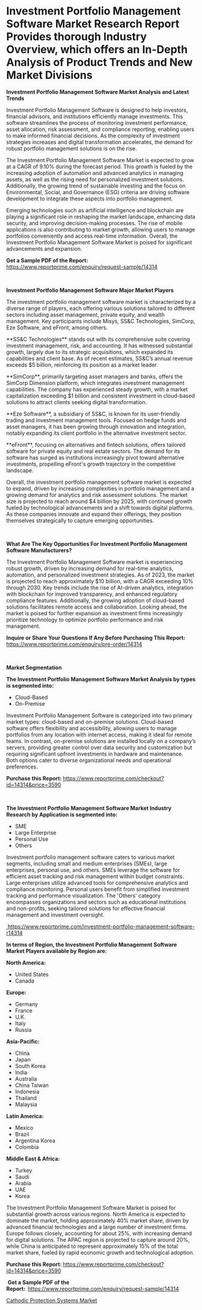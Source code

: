 <p><h1>Investment Portfolio Management Software Market Research Report Provides thorough Industry Overview, which offers an In-Depth Analysis of Product Trends and New Market Divisions</h1></p><p><strong>Investment Portfolio Management Software Market Analysis and Latest Trends</strong></p>
<p><p>Investment Portfolio Management Software is designed to help investors, financial advisors, and institutions efficiently manage investments. This software streamlines the process of monitoring investment performance, asset allocation, risk assessment, and compliance reporting, enabling users to make informed financial decisions. As the complexity of investment strategies increases and digital transformation accelerates, the demand for robust portfolio management solutions is on the rise.</p><p>The Investment Portfolio Management Software Market is expected to grow at a CAGR of 9.10% during the forecast period. This growth is fueled by the increasing adoption of automation and advanced analytics in managing assets, as well as the rising need for personalized investment solutions. Additionally, the growing trend of sustainable investing and the focus on Environmental, Social, and Governance (ESG) criteria are driving software development to integrate these aspects into portfolio management.</p><p>Emerging technologies such as artificial intelligence and blockchain are playing a significant role in reshaping the market landscape, enhancing data security, and improving decision-making processes. The rise of mobile applications is also contributing to market growth, allowing users to manage portfolios conveniently and access real-time information. Overall, the Investment Portfolio Management Software Market is poised for significant advancements and expansion.</p></p>
<p><strong>Get a Sample PDF of the Report:&nbsp;</strong> <a href="https://www.reportprime.com/enquiry/request-sample/14314?utm_campaign=3210&utm_medium=2&utm_source=Github&utm_content=ia&utm_term=20032025&utm_id=investment-portfolio-management-software">https://www.reportprime.com/enquiry/request-sample/14314</a></p>
<p>&nbsp;</p>
<p><strong>Investment Portfolio Management Software Major Market Players</strong></p>
<p><p>The investment portfolio management software market is characterized by a diverse range of players, each offering various solutions tailored to different sectors including asset management, private equity, and wealth management. Key participants include Misys, SS&C Technologies, SimCorp, Eze Software, and eFront, among others.</p><p>**SS&C Technologies** stands out with its comprehensive suite covering investment management, risk, and accounting. It has witnessed substantial growth, largely due to its strategic acquisitions, which expanded its capabilities and client base. As of recent estimates, SS&C’s annual revenue exceeds $5 billion, reinforcing its position as a market leader.</p><p>**SimCorp**, primarily targeting asset managers and banks, offers the SimCorp Dimension platform, which integrates investment management capabilities. The company has experienced steady growth, with a market capitalization exceeding $1 billion and consistent investment in cloud-based solutions to attract clients seeking digital transformation.</p><p>**Eze Software**, a subsidiary of SS&C, is known for its user-friendly trading and investment management tools. Focused on hedge funds and asset managers, it has been growing through innovation and integration, notably expanding its client portfolio in the alternative investment sector.</p><p>**eFront**, focusing on alternatives and fintech solutions, offers tailored software for private equity and real estate sectors. The demand for its software has surged as institutions increasingly pivot toward alternative investments, propelling eFront's growth trajectory in the competitive landscape.</p><p>Overall, the investment portfolio management software market is expected to expand, driven by increasing complexities in portfolio management and a growing demand for analytics and risk assessment solutions. The market size is projected to reach around $4 billion by 2025, with continued growth fueled by technological advancements and a shift towards digital platforms. As these companies innovate and expand their offerings, they position themselves strategically to capture emerging opportunities.</p></p>
<p>&nbsp;</p>
<p><strong>What Are The Key Opportunities For Investment Portfolio Management Software Manufacturers?</strong></p>
<p><p>The Investment Portfolio Management Software market is experiencing robust growth, driven by increasing demand for real-time analytics, automation, and personalized investment strategies. As of 2023, the market is projected to reach approximately $10 billion, with a CAGR exceeding 10% through 2030. Key trends include the rise of AI-driven analytics, integration with blockchain for improved transparency, and enhanced regulatory compliance features. Additionally, the growing adoption of cloud-based solutions facilitates remote access and collaboration. Looking ahead, the market is poised for further expansion as investment firms increasingly prioritize technology to optimize portfolio performance and risk management.</p></p>
<p><strong>Inquire or Share Your Questions If Any Before Purchasing This Report:</strong> <a href="https://www.reportprime.com/enquiry/pre-order/14314?utm_campaign=3210&utm_medium=2&utm_source=Github&utm_content=ia&utm_term=20032025&utm_id=investment-portfolio-management-software">https://www.reportprime.com/enquiry/pre-order/14314</a></p>
<p>&nbsp;</p>
<p><strong>Market Segmentation</strong></p>
<p><strong>The Investment Portfolio Management Software Market Analysis by types is segmented into:</strong></p>
<p><ul><li>Cloud-Based</li><li>On-Premise</li></ul></p>
<p><p>Investment Portfolio Management Software is categorized into two primary market types: cloud-based and on-premise solutions. Cloud-based software offers flexibility and accessibility, allowing users to manage portfolios from any location with internet access, making it ideal for remote teams. In contrast, on-premise solutions are installed locally on a company’s servers, providing greater control over data security and customization but requiring significant upfront investments in hardware and maintenance. Both options cater to diverse organizational needs and operational preferences.</p></p>
<p><strong>Purchase this Report:&nbsp;</strong><a href="https://www.reportprime.com/checkout?id=14314&price=3590&utm_campaign=3210&utm_medium=2&utm_source=Github&utm_content=ia&utm_term=20032025&utm_id=investment-portfolio-management-software">https://www.reportprime.com/checkout?id=14314&price=3590</a></p>
<p>&nbsp;</p>
<p><strong>The Investment Portfolio Management Software Market Industry Research by Application is segmented into:</strong></p>
<p><ul><li>SME</li><li>Large Enterprise</li><li>Personal Use</li><li>Others</li></ul></p>
<p><p>Investment portfolio management software caters to various market segments, including small and medium enterprises (SMEs), large enterprises, personal use, and others. SMEs leverage the software for efficient asset tracking and risk management within budget constraints. Large enterprises utilize advanced tools for comprehensive analytics and compliance monitoring. Personal users benefit from simplified investment tracking and performance visualization. The 'Others' category encompasses organizations and sectors such as educational institutions and non-profits, seeking tailored solutions for effective financial management and investment oversight.</p></p>
<p><a href="https://www.reportprime.com/investment-portfolio-management-software-r14314?utm_campaign=3210&utm_medium=2&utm_source=Github&utm_content=ia&utm_term=20032025&utm_id=investment-portfolio-management-software">&nbsp;https://www.reportprime.com/investment-portfolio-management-software-r14314</a></p>
<p><strong>In terms of Region, the Investment Portfolio Management Software Market Players available by Region are:</strong></p>
<p>
    <p> <strong> North America: </strong>
        <ul>
            <li>United States</li>
            <li>Canada</li>
        </ul>
        </p> 
    <p> <strong> Europe: </strong>
        <ul>
            <li>Germany</li>
            <li>France</li>
            <li>U.K.</li>
            <li>Italy</li>
            <li>Russia</li>
        </ul>
        </p> 
    <p> <strong> Asia-Pacific: </strong>
        <ul>
            <li>China</li>
            <li>Japan</li>
            <li>South Korea</li>
            <li>India</li>
            <li>Australia</li>
            <li>China Taiwan</li>
            <li>Indonesia</li>
            <li>Thailand</li>
            <li>Malaysia</li>
        </ul>
        </p> 
    <p> <strong> Latin America: </strong>
        <ul>
            <li>Mexico</li>
            <li>Brazil</li>
            <li>Argentina Korea</li>
            <li>Colombia</li>
        </ul>
        </p> 
    <p> <strong> Middle East & Africa: </strong>
        <ul>
            <li>Turkey</li>
            <li>Saudi</li>
            <li>Arabia</li>
            <li>UAE</li>
            <li>Korea</li>
        </ul>
    </p>
    </p>
<p><p>The Investment Portfolio Management Software Market is poised for substantial growth across various regions. North America is expected to dominate the market, holding approximately 40% market share, driven by advanced financial technologies and a large number of investment firms. Europe follows closely, accounting for about 25%, with increasing demand for digital solutions. The APAC region is projected to capture around 20%, while China is anticipated to represent approximately 15% of the total market share, fueled by rapid economic growth and technological adoption.</p></p>
<p><strong>Purchase this Report: </strong><a href="https://www.reportprime.com/checkout?id=14314&price=3590&utm_campaign=3210&utm_medium=2&utm_source=Github&utm_content=ia&utm_term=20032025&utm_id=investment-portfolio-management-software">https://www.reportprime.com/checkout?id=14314&price=3590</a></p>
<p>&nbsp;<strong>Get a Sample PDF of the Report:&nbsp;&nbsp;</strong><a href="https://www.reportprime.com/enquiry/request-sample/14314?utm_campaign=3210&utm_medium=2&utm_source=Github&utm_content=ia&utm_term=20032025&utm_id=investment-portfolio-management-software">https://www.reportprime.com/enquiry/request-sample/14314</a></p>
<p><strong></strong></p>
<p><p><a href="https://github.com/felishtimoti/Market-Research-Report-List-1/blob/main/cathodic-protection-systems-market.md?utm_campaign=3210&utm_medium=2&utm_source=Github&utm_content=ia&utm_term=20032025&utm_id=investment-portfolio-management-software">Cathodic Protection Systems Market</a></p></p>
